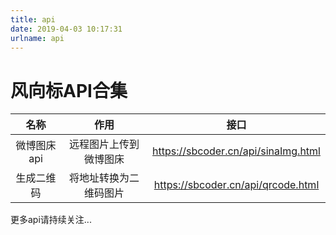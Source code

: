```yaml
---
title: api
date: 2019-04-03 10:17:31
urlname: api
---
```


# 风向标API合集

名称 | 作用 | 接口 
:-: | :-: | :-: 
微博图床api | 远程图片上传到微博图床 | https://sbcoder.cn/api/sinaImg.html
生成二维码| 将地址转换为二维码图片 | https://sbcoder.cn/api/qrcode.html

更多api请持续关注...